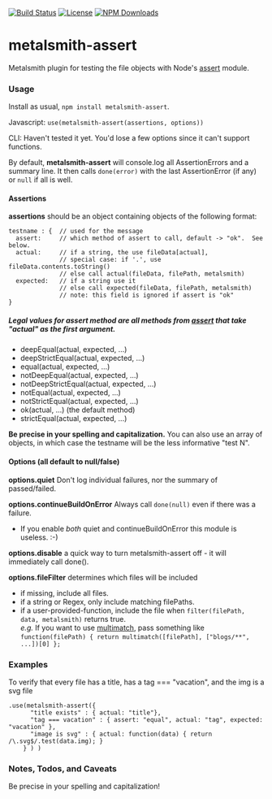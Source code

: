 [![Build Status](https://secure.travis-ci.org/MorganConrad/metalsmith-assert.png)](http://travis-ci.org/MorganConrad/metalsmith-assert)
[![License](http://img.shields.io/badge/license-MIT-A31F34.svg)](https://github.com/MorganConrad/metalsmith-assert)
[![NPM Downloads](http://img.shields.io/npm/dm/metalsmith-assert.svg)](https://www.npmjs.org/package/metalsmith-assert)

# metalsmith-assert
Metalsmith plugin for testing the file objects with Node's [assert](https://nodejs.org/api/assert.html) module.  

### Usage

Install as usual,  `npm install metalsmith-assert`.

Javascript:  `use(metalsmith-assert(assertions, options))`

CLI: Haven't tested it yet.  You'd lose a few options since it can't support functions.

By default, **metalsmith-assert** will console.log all AssertionErrors and a summary line.
It then calls `done(error)` with the last AssertionError (if any) or `null` if all is well.

#### Assertions

**assertions** should be an object containing objects of the following format:

    testname : {  // used for the message
      assert:     // which method of assert to call, default -> "ok".  See below.
      actual:     // if a string, the use fileData[actual],
                  // special case: if '.', use fileData.contents.toString()
                  // else call actual(fileData, filePath, metalsmith)
      expected:   // if a string use it
                  // else call expected(fileData, filePath, metalsmith)
                  // note: this field is ignored if assert is "ok"
    }

##### Legal values for assert method are all methods from [assert](https://nodejs.org/api/assert.html) that take "actual" as the first argument.

 - deepEqual(actual, expected, ...)
 - deepStrictEqual(actual, expected, ...)
 - equal(actual, expected, ...)
 - notDeepEqual(actual, expected, ...)
 - notDeepStrictEqual(actual, expected, ...)
 - notEqual(actual, expected, ...)
 - notStrictEqual(actual, expected, ...)
 - ok(actual, ...) (the default method)
 - strictEqual(actual, expected, ...)

**Be precise in your spelling and capitalization.**  You can also use an array of objects, in which case the testname will be the less informative "test N".


#### Options (all default to null/false)

**options.quiet**  Don't log individual failures, nor the summary of passed/failed.

**options.continueBuildOnError** Always call `done(null)` even if there was a failure.

 - If you enable _both_ quiet and continueBuildOnError this module is useless.  :-)

**options.disable** a quick way to turn metalsmith-assert off - it will immediately call done().

**options.fileFilter** determines which files will be included
 - if missing, include all files.
 - if a string or Regex, only include matching filePaths.
 - if a user-provided-function, include the file when `filter(filePath, data, metalsmith)` returns true.  
 _e.g._ If you want to use [multimatch](https://www.npmjs.com/package/multimatch), pass something like `function(filePath) { return multimatch([filePath], ["blogs/**", ...])[0] };`


### Examples

To verify that every file has a title, has a tag === "vacation", and the img is a svg file

    .use(metalsmith-assert({
          "title exists" : { actual: "title"},
          "tag === vacation" : { assert: "equal", actual: "tag", expected: "vacation" },
          "image is svg" : { actual: function(data) { return /\.svg$/.test(data.img); }
        } ) )



### Notes, Todos, and Caveats

Be precise in your spelling and capitalization!
